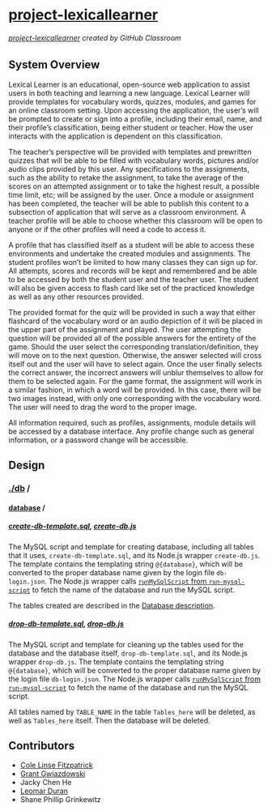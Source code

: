# [project-lexicallearner]
###### [project-lexicallearner] created by GitHub Classroom

## System Overview

Lexical Learner is an educational, open-source web application to assist users in both teaching and learning a new language. Lexical Learner will provide templates for vocabulary words, quizzes, modules, and games for an online classroom setting. Upon accessing the application, the user’s will be prompted to create or sign into a profile, including their email, name, and their profile’s classification, being either student or teacher. How the user interacts with the application is dependent on this classification.

The teacher’s perspective will be provided with templates and prewritten quizzes that will be able to be filled with vocabulary words, pictures and/or audio clips provided by this user. Any specifications to the assignments, such as the ability to retake the assignment, to take the average of the scores on an attempted assignment or to take the highest result, a possible time limit, etc; will be assigned by the user.  Once a module or assignment has been completed, the teacher will be able to publish this content to a subsection of application that will serve as a classroom environment. A teacher profile will be able to choose whether this classroom will be open to anyone or if the other profiles will need a code to access it.

A profile that has classified itself as a student will be able to access these environments and undertake the created modules and assignments. The student profiles won’t be limited to how many classes they can sign up for. All attempts, scores and records will be kept and remembered and be able to be accessed by both the student user and the teacher user. The student will also be given access to flash card like set of the practiced knowledge as well as any other resources provided. 

The provided format for the quiz will be provided in such a way that either flashcard of the vocabulary word or an audio depiction of it will be placed in the upper part of the assignment and played. The user attempting the question will be provided all of the possible answers for the entirety of the game. Should the user select the corresponding translation/definition, they will move on to the next question. Otherwise, the answer selected will cross itself out and the user will have to select again. Once the user finally selects the correct answer, the incorrect answers will unblur themselves to allow for them to be selected again. For the game format, the assignment will work in a similar fashion, in which a word will be provided. In this case, there will be two images instead, with only one corresponding with the vocabulary word. The user will need to drag the word to the proper image. 

All information required, such as profiles, assignments, module details will be accessed by a database interface. Any profile change such as general information, or a password change will be accessible.

## Design

### [./db](./db) /

#### [database](./db/database) /

##### [create-db-template.sql](./db/database/create-db-template.sql), [create-db.js](./db/database/create-db.js)

The MySQL script and template for creating database, including all tables that it uses, `create-db-template.sql`,
and its Node.js wrapper `create-db.js`.
The template contains the templating string `@{database}`, which will be converted to the proper database name given by the login file `db-login.json`.
The Node.js wrapper calls [`runMySqlScript` from `run-mysql-script`](./db/database/run-mysql-script.js#L14) to fetch the name of the database and run the MySQL script.

The tables created are described in the [Database description][db description].

##### [drop-db-template.sql](./db/database/drop-db-template.sql), [drop-db.js](./db/database/drop-db.js)

The MySQL script and template for cleaning up the tables used for the database and the database itself, `drop-db-template.sql`,
and its Node.js wrapper `drop-db.js`.
The template contains the templating string `@{database}`, which will be converted to the proper database name given by the login file `db-login.json`.
The Node.js wrapper calls [`runMySqlScript` from `run-mysql-script`][run sql line] to fetch the name of the database and run the MySQL script.

All tables named by `TABLE_NAME` in the table `Tables_here` will be deleted,
as well as `Tables_here` itself.
Then the database will be deleted.

## Contributors
* [Cole Linse Fitzpatrick][ColeFitz88]
* [Grant Gwiazdowski][GrantGwiaz]
* Jacky Chen He
* [Leomar Duran][lduran2]
* Shane Phillip Grinkewitz

<!--
      link references
-->

[project-lexicallearner]: https://github.com/Capstone-Projects-2022-Spring/project-lexicallearner

[db description]: ./tree/main/doc/database#readme
[run sql line]: ./db/database/run-mysql-script.js#L14

[ColeFitz88]: https://github.com/ColeFitz88
[lduran2]: https://github.com/lduran2
[GrantGwiaz]: https://github.com/GrantGwiaz
